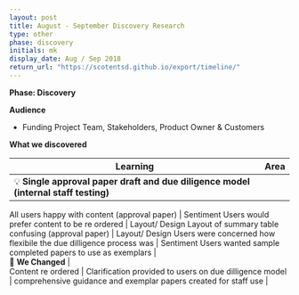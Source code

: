 ```yaml
---
layout: post
title: August - September Discovery Research
type: other
phase: discovery
initials: mk
display_date: Aug / Sep 2018
return_url: "https://scotentsd.github.io/export/timeline/"
---
```



**Phase: Discovery**

**Audience**
- Funding Project Team, Stakeholders, Product Owner & Customers

**What we discovered**

Learning | Area
--- | ---
💡  **Single approval paper draft and due diligence model (internal staff testing)** | 
	
   All users happy with content (approval paper)	 | Sentiment
   Users would prefer content to be re ordered 	 | Layout/ Design
   Layout of summary table confusing (approval paper)	 | Layout/ Design
   Users were concerned how flexibile the due dilligence process was 	 | Sentiment
   Users wanted sample completed  papers to use as exemplars  | 	
🧰 **We Changed** |  
   Content re ordered | 
   Clarification provided to users on due dilligence model 	 | 
   comprehensive guidance and exemplar papers created for staff use  | 
	

 	
<!--more-->
